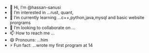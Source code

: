 - 👋 Hi, I’m @hassan-sanusi
- 👀 I’m interested in ...rust, quant, 
- 🌱 I’m currently learning ...c++,python,java,mysql and basic website prorgrams
- 💞️ I’m looking to collaborate on ...
- 📫 How to reach me ...
- 😄 Pronouns: ...him
- ⚡ Fun fact: ...wrote my first program at 14

<!---
hassan-sanusi/hassan-sanusi is a ✨ special ✨ repository because its `README.md` (this file) appears on your GitHub profile.
You can click the Preview link to take a look at your changes.
--->
